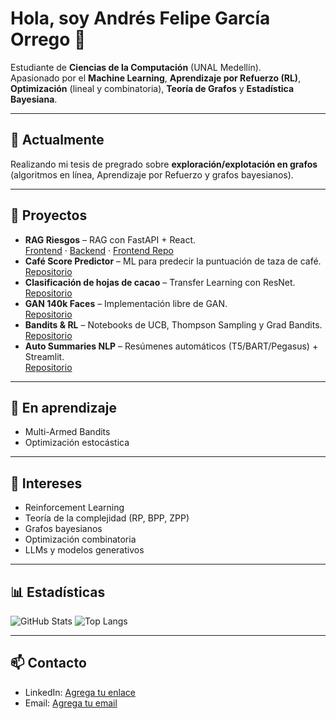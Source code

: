 # Hola, soy Andrés Felipe García Orrego 👋

Estudiante de **Ciencias de la Computación** (UNAL Medellín).  
Apasionado por el **Machine Learning**, **Aprendizaje por Refuerzo (RL)**, **Optimización** (lineal y combinatoria), **Teoría de Grafos** y **Estadística Bayesiana**.

---

## 🚀 Actualmente
Realizando mi tesis de pregrado sobre **exploración/explotación en grafos**  
(algoritmos en línea, Aprendizaje por Refuerzo y grafos bayesianos).

---

## 📌 Proyectos
- **RAG Riesgos** – RAG con FastAPI + React.  
  [Frontend](https://rag-riesgos-frontend.vercel.app) · [Backend](https://github.com/agarcia1607/rag-riesgos-backend) · [Frontend Repo](https://github.com/agarcia1607/rag-riesgos-frontend)
- **Café Score Predictor** – ML para predecir la puntuación de taza de café.  
  [Repositorio](https://github.com/agarcia1607/Cafe_ML)
- **Clasificación de hojas de cacao** – Transfer Learning con ResNet.  
  [Repositorio](https://github.com/agarcia1607/cacao-leaf-classifier)
- **GAN 140k Faces** – Implementación libre de GAN.  
  [Repositorio](https://github.com/agarcia1607/gan-140k-faces)
- **Bandits & RL** – Notebooks de UCB, Thompson Sampling y Grad Bandits.  
  [Repositorio](https://github.com/agarcia1607/bandits-rl-notes)
- **Auto Summaries NLP** – Resúmenes automáticos (T5/BART/Pegasus) + Streamlit.  
  [Repositorio](https://github.com/agarcia1607/auto-summaries-nlp)

---

## 🧠 En aprendizaje
- Multi-Armed Bandits  
- Optimización estocástica

---

## 🧩 Intereses
- Reinforcement Learning  
- Teoría de la complejidad (RP, BPP, ZPP)  
- Grafos bayesianos  
- Optimización combinatoria  
- LLMs y modelos generativos

---

## 📊 Estadísticas
![GitHub Stats](https://github-readme-stats.vercel.app/api?username=agarcia1607&show_icons=true)
![Top Langs](https://github-readme-stats.vercel.app/api/top-langs/?username=agarcia1607&layout=compact)

---

## 📫 Contacto
- LinkedIn: [Agrega tu enlace](#)
- Email: [Agrega tu email](#)


